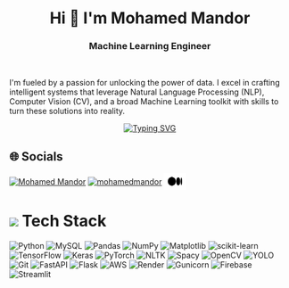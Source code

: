 <h1 align="center">Hi 👋 I'm Mohamed Mandor</h1>
<h3 align="center"> Machine Learning Engineer</h3> <br>

I'm fueled by a passion for unlocking the power of data. I excel in crafting intelligent systems that leverage Natural Language Processing (NLP), Computer Vision (CV), and a broad Machine Learning toolkit with skills to turn these solutions into reality.

<p align="center">
  <a href="https://git.io/typing-svg">
    <img src="https://readme-typing-svg.demolab.com?font=Fira+Code&weight=10&size=25&pause=900&color=8CC84B&center=true&vCenter=true&width=600&height=100&lines=Machine+Learning+Engineer" alt="Typing SVG" />
  </a>
</p>
<p align="center">
  <span style="font-family: 'Segoe UI', Tahoma, Geneva, Verdana, sans-serif; font-weight: bold; font-size: 16px; color: #6C757D;"></span>
</p>


## 🌐 Socials
<p align="left">
<a href="https://www.linkedin.com/in/mohamed-mandor-a503a0244/" target="blank"><img align="center" src="https://raw.githubusercontent.com/rahuldkjain/github-profile-readme-generator/master/src/images/icons/Social/linked-in-alt.svg" alt="Mohamed Mandor" height="30" width="40" /></a>
<a href="https://www.kaggle.com/mohamedmandor" target="blank"><img align="center" src="https://raw.githubusercontent.com/rahuldkjain/github-profile-readme-generator/master/src/images/icons/Social/kaggle.svg" alt="mohamedmandor" height="30" width="40" /></a>
<a href="https://medium.com/@mohamedmandor7d3" target="blank"><img align="center" src="https://github.com/Medium/medium-logos/blob/master/03_Symbol/01_Black/SVG/Medium-Symbol-Black-RGB.svg" alt="Mohamed Mandor" height="30" width="40" /></a>  
</p>

# <img src="https://media2.giphy.com/media/QssGEmpkyEOhBCb7e1/giphy.gif?cid=ecf05e47a0n3gi1bfqntqmob8g9aid1oyj2wr3ds3mg700bl&rid=giphy.gif" width ="25"><b> Tech Stack</b>
![Python](https://img.shields.io/badge/python-3670A0?style=for-the-badge&logo=python&logoColor=ffdd54)
![MySQL](https://img.shields.io/badge/mysql-4479A1.svg?style=for-the-badge&logo=mysql&logoColor=white)
![Pandas](https://img.shields.io/badge/pandas-%23150458.svg?style=for-the-badge&logo=pandas&logoColor=white) 
![NumPy](https://img.shields.io/badge/numpy-%23013243.svg?style=for-the-badge&logo=numpy&logoColor=white) 
![Matplotlib](https://img.shields.io/badge/Matplotlib-%23ffffff.svg?style=for-the-badge&logo=Matplotlib&logoColor=black) 
![scikit-learn](https://img.shields.io/badge/scikit--learn-%23F7931E.svg?style=for-the-badge&logo=scikit-learn&logoColor=white)
![TensorFlow](https://img.shields.io/badge/TensorFlow-%23FF6F00.svg?style=for-the-badge&logo=TensorFlow&logoColor=white)
![Keras](https://img.shields.io/badge/Keras-%23D00000.svg?style=for-the-badge&logo=Keras&logoColor=white)
![PyTorch](https://img.shields.io/badge/PyTorch-%23EE4C2C.svg?style=for-the-badge&logo=PyTorch&logoColor=white)
![NLTK](https://img.shields.io/badge/NLTK-4EA94B?style=for-the-badge&logo=python&logoColor=white)
![Spacy](https://img.shields.io/badge/Spacy-%230072C6.svg?style=for-the-badge&logo=spacy&logoColor=white)
![OpenCV](https://img.shields.io/badge/opencv-%23white.svg?style=for-the-badge&logo=opencv&logoColor=white)
![YOLO](https://img.shields.io/badge/YOLO-00FFFF?style=for-the-badge&logo=YOLO&logoColor=white)
![Git](https://img.shields.io/badge/git-%23F05033.svg?style=for-the-badge&logo=git&logoColor=white)
![FastAPI](https://img.shields.io/badge/FastAPI-005571?style=for-the-badge&logo=fastapi)
![Flask](https://img.shields.io/badge/flask-%23000.svg?style=for-the-badge&logo=flask&logoColor=white)
![AWS](https://img.shields.io/badge/AWS-%23FF9900.svg?style=for-the-badge&logo=amazon-aws&logoColor=white) 
![Render](https://img.shields.io/badge/Render-%46E3B7.svg?style=for-the-badge&logo=render&logoColor=white) 
![Gunicorn](https://img.shields.io/badge/gunicorn-%298729.svg?style=for-the-badge&logo=gunicorn&logoColor=white)
![Firebase](https://img.shields.io/badge/Firebase-%23FFCA28.svg?style=for-the-badge&logo=Firebase&logoColor=black)
![Streamlit](https://img.shields.io/badge/Streamlit-FF4B4B?style=for-the-badge&logo=streamlit&logoColor=white)
